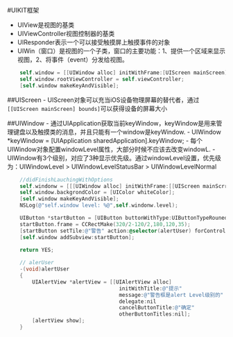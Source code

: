 #UIKIT框架
- UIView是视图的基类
- UIViewController视图控制器的基类
- UIResponder表示一个可以接受触摸屏上触摸事件的对象
- UIWin（窗口）是视图的一个子类，窗口的主要功能：1、提供一个区域来显示视图，2、将事件（event）分发给视图。
```Objective-c
	self.window = [[UIWindow alloc] initWithFrame:[UIScreen mainScreen] bounds];
	self.window.rootViewController = self.viewController;
	[self.window makeKeyAndVisible];
```

##UIScreen
    - UIScreen对象可以充当iOS设备物理屏幕的替代者，通过`[[UIScreen mainScreen] bounds]`可以获得设备的屏幕大小
    
##UIWindow
    - 通过UIApplication获取当前keyWindow，keyWindow是用来管理键盘以及触摸类的消息，并且只能有一个window是keyWindow.
    - UIWindow *keyWindow = [UIApplication sharedApplication].keyWindow;
    - 每个UIWindow对象配置windowLevel属性，大部分时候不应该去改变windowL.
    - UIWindow有3个级别，对应了3种显示优先级。通过windowLevel设置，优先级为：UIWindowLevel > UIWindowLevelStatusBar > UIWindowLevelNormal
```Objective-c
    //didFinishLauchingWithOptions
    self.windonw = [[[UIWindow alloc] initWithFrame:[[UIScreen mainScrren] bounds]];
    self.window.backgrondColor = [UIColor whiteColor];
    [self.window makeKeyAndVisible];
    NSLog(@"self.window level: %@",self.windonw.level);

    UIButton *startButton = [UIButton buttonWithType:UIButtonTypeRounedRect];
    startButton.frame = CCRectMake(320/2-120/2,180,120,35);
    [startButton setTile:@"警告" action:@selector(alertUser) forControlEvents:UIControlEventTouchUpInside];
    [self.window addSubview:startButton];
    
    return YES;
```
```Objective-c
    // alerUser
    -(void)alertUser
    {
        UIAlertView *alertView = [[UIAlertView alloc]
                                    initWithTitle:@"提示"
                                    message:@"警告框是alert Level级别的"
                                    delegate:nil
                                    cancelButtonTitle:@"确定"
                                    otherButtonTitles:nil];
        [alertView show];
    }
```